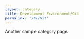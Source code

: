 ```yaml
---
layout: category
title: Development Environment/Git
permalink: '/DE/Git'
---
```


Another sample category page.

